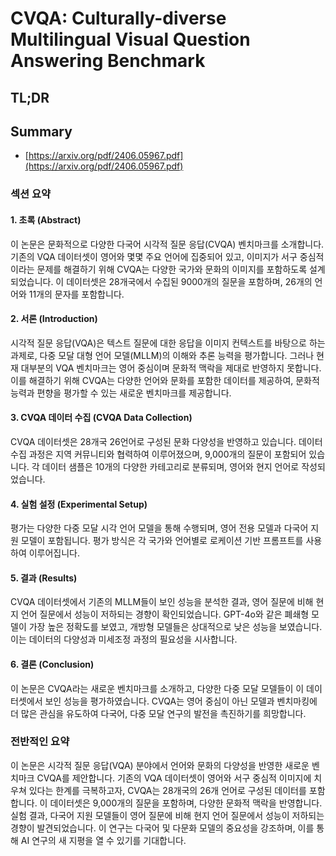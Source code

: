 # CVQA: Culturally-diverse Multilingual Visual Question Answering Benchmark
## TL;DR
## Summary
- [https://arxiv.org/pdf/2406.05967.pdf](https://arxiv.org/pdf/2406.05967.pdf)

### 섹션 요약

#### 1. 초록 (Abstract)
이 논문은 문화적으로 다양한 다국어 시각적 질문 응답(CVQA) 벤치마크를 소개합니다. 기존의 VQA 데이터셋이 영어와 몇몇 주요 언어에 집중되어 있고, 이미지가 서구 중심적이라는 문제를 해결하기 위해 CVQA는 다양한 국가와 문화의 이미지를 포함하도록 설계되었습니다. 이 데이터셋은 28개국에서 수집된 9000개의 질문을 포함하며, 26개의 언어와 11개의 문자를 포함합니다.

#### 2. 서론 (Introduction)
시각적 질문 응답(VQA)은 텍스트 질문에 대한 응답을 이미지 컨텍스트를 바탕으로 하는 과제로, 다중 모달 대형 언어 모델(MLLM)의 이해와 추론 능력을 평가합니다. 그러나 현재 대부분의 VQA 벤치마크는 영어 중심이며 문화적 맥락을 제대로 반영하지 못합니다. 이를 해결하기 위해 CVQA는 다양한 언어와 문화를 포함한 데이터를 제공하여, 문화적 능력과 편향을 평가할 수 있는 새로운 벤치마크를 제공합니다.

#### 3. CVQA 데이터 수집 (CVQA Data Collection)
CVQA 데이터셋은 28개국 26언어로 구성된 문화 다양성을 반영하고 있습니다. 데이터 수집 과정은 지역 커뮤니티와 협력하여 이루어졌으며, 9,000개의 질문이 포함되어 있습니다. 각 데이터 샘플은 10개의 다양한 카테고리로 분류되며, 영어와 현지 언어로 작성되었습니다.

#### 4. 실험 설정 (Experimental Setup)
평가는 다양한 다중 모달 시각 언어 모델을 통해 수행되며, 영어 전용 모델과 다국어 지원 모델이 포함됩니다. 평가 방식은 각 국가와 언어별로 로케이션 기반 프롬프트를 사용하여 이루어집니다.

#### 5. 결과 (Results)
CVQA 데이터셋에서 기존의 MLLM들이 보인 성능을 분석한 결과, 영어 질문에 비해 현지 언어 질문에서 성능이 저하되는 경향이 확인되었습니다. GPT-4o와 같은 폐쇄형 모델이 가장 높은 정확도를 보였고, 개방형 모델들은 상대적으로 낮은 성능을 보였습니다. 이는 데이터의 다양성과 미세조정 과정의 필요성을 시사합니다.

#### 6. 결론 (Conclusion)
이 논문은 CVQA라는 새로운 벤치마크를 소개하고, 다양한 다중 모달 모델들이 이 데이터셋에서 보인 성능을 평가하였습니다. CVQA는 영어 중심이 아닌 모델과 벤치마킹에 더 많은 관심을 유도하여 다국어, 다중 모달 연구의 발전을 촉진하기를 희망합니다.

### 전반적인 요약
이 논문은 시각적 질문 응답(VQA) 분야에서 언어와 문화의 다양성을 반영한 새로운 벤치마크 CVQA를 제안합니다. 기존의 VQA 데이터셋이 영어와 서구 중심적 이미지에 치우쳐 있다는 한계를 극복하고자, CVQA는 28개국의 26개 언어로 구성된 데이터를 포함합니다. 이 데이터셋은 9,000개의 질문을 포함하며, 다양한 문화적 맥락을 반영합니다. 실험 결과, 다국어 지원 모델들이 영어 질문에 비해 현지 언어 질문에서 성능이 저하되는 경향이 발견되었습니다. 이 연구는 다국어 및 다문화 모델의 중요성을 강조하며, 이를 통해 AI 연구의 새 지평을 열 수 있기를 기대합니다.